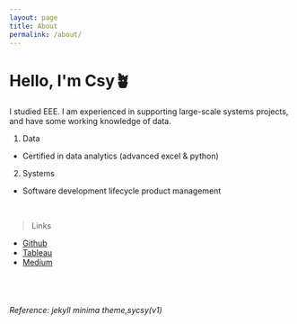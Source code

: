 ```yaml
---
layout: page
title: About
permalink: /about/
---
```


# Hello, I'm Csy🪴
I studied EEE. I am experienced in supporting large-scale systems projects, and have some working knowledge of data.
1. Data
- Certified in data analytics (advanced excel & python)

2. Systems
- Software development lifecycle product management

<br/>

> Links

- [Github](https://github.com/sycsy)
- [Tableau](https://public.tableau.com/app/profile/syvizzes)
- [Medium](https://medium.com/@sycsy)

<br/>
<br/>





###### *Reference: jekyll minima theme,sycsy(v1)*

